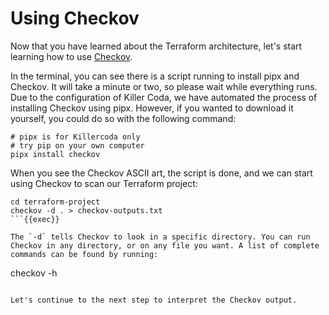 # Using Checkov

Now that you have learned about the Terraform architecture, let's start learning how to use [Checkov](checkov.io). 

In the terminal, you can see there is a script running to install pipx and Checkov. It will take a minute or two, so please wait while everything runs. Due to the configuration of Killer Coda, we have automated the process of installing Checkov using pipx. However, if you wanted to download it yourself, you could do so with the following command: 

```
# pipx is for Killercoda only
# try pip on your own computer
pipx install checkov
```

When you see the Checkov ASCII art, the script is done, and we can start using Checkov to scan our Terraform project: 

```
cd terraform-project
checkov -d . > checkov-outputs.txt
```{{exec}}

The `-d` tells Checkov to look in a specific directory. You can run Checkov in any directory, or on any file you want. A list of complete commands can be found by running:

```
checkov -h
```{{copy}}

Let's continue to the next step to interpret the Checkov output. 